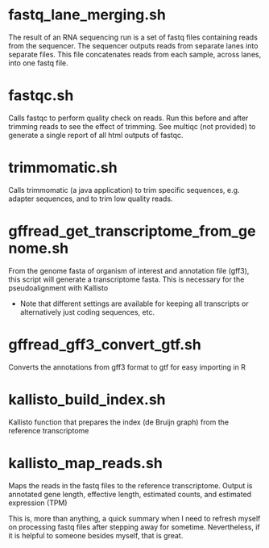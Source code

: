 # fastq_lane_merging.sh

The result of an RNA sequencing run is a set of fastq files containing reads from the sequencer. The sequencer outputs reads from separate lanes into separate files. This file concatenates reads from each sample, across lanes, into one fastq file.

# fastqc.sh

Calls fastqc to perform quality check on reads. Run this before and after trimming reads to see the effect of trimming. See multiqc (not provided) to generate a single report of all html outputs of fastqc.

# trimmomatic.sh

Calls trimmomatic (a java application) to trim specific sequences, e.g. adapter sequences, and to trim low quality reads. 

# gffread_get_transcriptome_from_genome.sh

From the genome fasta of organism of interest and annotation file (gff3), this script will generate a transcriptome fasta. This is necessary for the pseudoalignment with Kallisto
- Note that different settings are available for keeping all transcripts or alternatively just coding sequences, etc.

# gffread_gff3_convert_gtf.sh

Converts the annotations from gff3 format to gtf for easy importing in R

# kallisto_build_index.sh

Kallisto function that prepares the index (de Bruijn graph) from the reference transcriptome 

# kallisto_map_reads.sh

Maps the reads in the fastq files to the reference transcriptome. Output is annotated gene length, effective length, estimated counts, and estimated expression (TPM)

This is, more than anything, a quick summary when I need to refresh myself on processing fastq files after stepping away for sometime. Nevertheless, if it is helpful to someone besides myself, that is great. 


